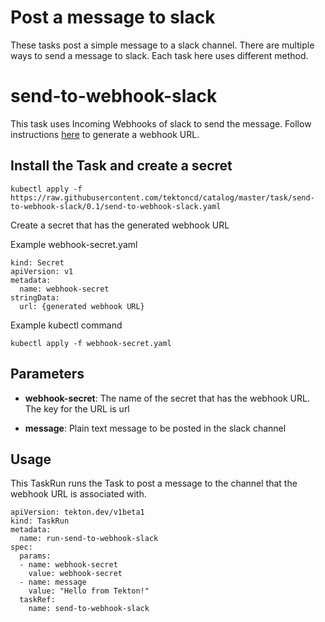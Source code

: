 # Post a message to slack

These tasks post a simple message to a slack channel.  There are multiple ways to send
a message to slack. Each task here uses different method.

# send-to-webhook-slack

This task uses Incoming Webhooks of slack to send the message.
Follow instructions [here](https://api.slack.com/messaging/webhooks) to generate a webhook URL.

## Install the Task and create a secret

```
kubectl apply -f https://raw.githubusercontent.com/tektoncd/catalog/master/task/send-to-webhook-slack/0.1/send-to-webhook-slack.yaml
```

Create a secret that has the generated webhook URL

Example webhook-secret.yaml
```
kind: Secret
apiVersion: v1
metadata:
  name: webhook-secret
stringData:
  url: {generated webhook URL}
```

Example kubectl command
```
kubectl apply -f webhook-secret.yaml
```

## Parameters

* **webhook-secret**: The name of the secret that has the webhook URL.  The key for the URL is url

* **message**: Plain text message to be posted in the slack channel

## Usage

This TaskRun runs the Task to post a message to the channel that the webhook URL is associated with.

```
apiVersion: tekton.dev/v1beta1
kind: TaskRun
metadata:
  name: run-send-to-webhook-slack
spec:
  params:
  - name: webhook-secret
    value: webhook-secret
  - name: message
    value: "Hello from Tekton!"
  taskRef:
    name: send-to-webhook-slack

```
